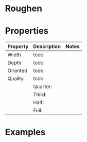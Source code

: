 # Roughen


# Properties


| Property | Description | Notes | 
| -------- | ----------- | ----- |
| Width | todo | |
| Depth | todo | |
| Oriented | todo | |
| Quality | todo | |
| | Quarter: <desc> | |
| | Third: <desc> | |
| | Half: <desc> | |
| | Full: <desc> | |




# Examples
